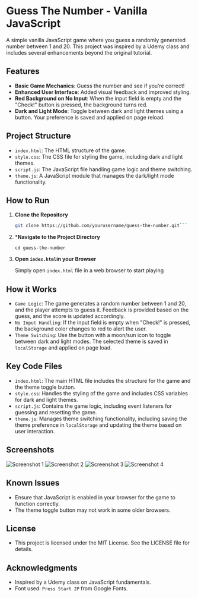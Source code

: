 # Guess The Number - Vanilla JavaScript

A simple vanilla JavaScript game where you guess a randomly generated number between 1 and 20. This project was inspired by a Udemy class and includes several enhancements beyond the original tutorial.

## Features

- **Basic Game Mechanics**: Guess the number and see if you’re correct!
- **Enhanced User Interface**: Added visual feedback and improved styling.
- **Red Background on No Input**: When the input field is empty and the "Check!" button is pressed, the background turns red.
- **Dark and Light Mode**: Toggle between dark and light themes using a button. Your preference is saved and applied on page reload.

## Project Structure

- `index.html`: The HTML structure of the game.
- `style.css`: The CSS file for styling the game, including dark and light themes.
- `script.js`: The JavaScript file handling game logic and theme switching.
- `theme.js`: A JavaScript module that manages the dark/light mode functionality.

## How to Run

1. **Clone the Repository**

   ```bash
   git clone https://github.com/yourusername/guess-the-number.git```

2. ***Navigate to the Project Directory**
   
   ```cd guess-the-number```

3. **Open `index.html`in your Browser**
   
   Simply open `index.html` file in a web browser to start playing


## How it Works

- `Game Logic`: The game generates a random number between 1 and 20, and the player attempts to guess it. Feedback is provided based on the guess, and the score is updated accordingly.
- `No Input Handling`: If the input field is empty when "Check!" is pressed, the background color changes to red to alert the user.
- `Theme Switching`: Use the button with a moon/sun icon to toggle between dark and light modes. The selected theme is saved in `localStorage` and applied on page load.

## Key Code Files

- `index.html`: The main HTML file includes the structure for the game and the theme toggle button.
- `style.css`: Handles the styling of the game and includes CSS variables for dark and light themes.
- `script.js`: Contains the game logic, including event listeners for guessing and resetting the game.
- `theme.js`: Manages theme switching functionality, including saving the theme preference in `localStorage` and updating the theme based on user interaction.

## Screenshots

![Screenshot 1](images/Shot1.png)
![Screenshot 2](images/Shot2.png)
![Screenshot 3](images/Shot3.png)
![Screenshot 4](images/Shot4.png)

## Known Issues

- Ensure that JavaScript is enabled in your browser for the game to function correctly.
- The theme toggle button may not work in some older browsers.

## License

- This project is licensed under the MIT License. See the LICENSE file for details.

## Acknowledgments

- Inspired by a Udemy class on JavaScript fundamentals.
- Font used: `Press Start 2P` from Google Fonts.



